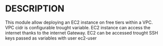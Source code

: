# DESCRIPTION

This module allow deploying an EC2 instance on free tiers within a VPC.
VPC cidr is configurable trought variable. EC2 instance can access the internet thanks to the internet Gateway.
EC2 can be accessed trought SSH keys passed as variables with user ec2-user